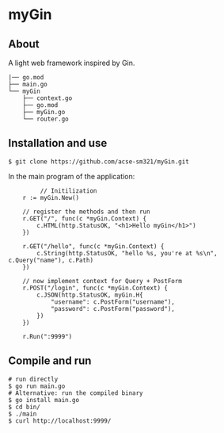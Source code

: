 # myGin
## About
A light web framework inspired by Gin.

```
|── go.mod
├── main.go
└── myGin
    ├── context.go
    ├── go.mod
    ├── myGin.go
    └── router.go
```
## Installation and use
```
$ git clone https://github.com/acse-sm321/myGin.git
```

In the main program of the application:
```
         // Initilization
	r := myGin.New()
	
	// register the methods and then run
	r.GET("/", func(c *myGin.Context) {
		c.HTML(http.StatusOK, "<h1>Hello myGin</h1>")
	})

	r.GET("/hello", func(c *myGin.Context) {
		c.String(http.StatusOK, "hello %s, you're at %s\n", c.Query("name"), c.Path)
	})

	// now implement context for Query + PostForm
	r.POST("/login", func(c *myGin.Context) {
		c.JSON(http.StatusOK, myGin.H{
			"username": c.PostForm("username"),
			"password": c.PostForm("password"),
		})
	})

	r.Run(":9999")
```

## Compile and run
```
# run directly
$ go run main.go
# Alternative: run the compiled binary 
$ go install main.go
$ cd bin/
$ ./main
$ curl http://localhost:9999/
```



